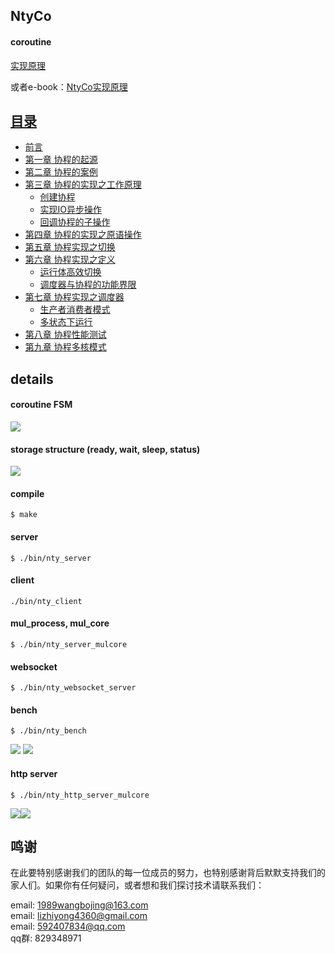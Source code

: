## NtyCo

#### coroutine
[实现原理](https://github.com/wangbojing/NtyCo/wiki/NtyCo%E7%9A%84%E5%AE%9E%E7%8E%B0)
  
或者e-book：[NtyCo实现原理](http://ntycobook.ntytcp.com/)

## [目录](http://ntycobook.ntytcp.com/index.html)
* [前言](http://ntycobook.ntytcp.com/charpter0/index.html)
* [第一章 协程的起源](http://ntycobook.ntytcp.com/chapter1/1_0.html)
* [第二章 协程的案例](http://ntycobook.ntytcp.com/index.html)
* [第三章 协程的实现之工作原理](http://ntycobook.ntytcp.com/index.html)
    * [创建协程](http://ntycobook.ntytcp.com/index.html)
    * [实现IO异步操作](http://ntycobook.ntytcp.com/index.html)
    * [回调协程的子操作](http://ntycobook.ntytcp.com/index.html)
* [第四章 协程的实现之原语操作](http://ntycobook.ntytcp.com/index.html)
* [第五章 协程实现之切换](http://ntycobook.ntytcp.com/index.html)
* [第六章 协程实现之定义](http://ntycobook.ntytcp.com/index.html)
    * [运行体高效切换](http://ntycobook.ntytcp.com/index.html)
    * [调度器与协程的功能界限](http://ntycobook.ntytcp.com/index.html)
* [第七章 协程实现之调度器](http://ntycobook.ntytcp.com/index.html)
    * [生产者消费者模式](http://ntycobook.ntytcp.com/index.html)
    * [多状态下运行](http://ntycobook.ntytcp.com/index.html)
* [第八章 协程性能测试](http://ntycobook.ntytcp.com/index.html)
* [第九章 协程多核模式](http://ntycobook.ntytcp.com/index.html)

## details
#### coroutine FSM
![](http://bojing.wang/wp-content/uploads/2018/08/status_machine.png)

#### storage structure (ready, wait, sleep, status)
![](http://bojing.wang/wp-content/uploads/2018/08/6.1.png)


#### compile

```
$ make
```


#### server 
```
$ ./bin/nty_server
```
#### client
```
./bin/nty_client
```

#### mul_process, mul_core
```
$ ./bin/nty_server_mulcore
```
#### websocket
```
$ ./bin/nty_websocket_server
```

#### bench
```
$ ./bin/nty_bench
```
![](http://bojing.wang/wp-content/uploads/2018/08/nty_bench_ntyco.png)
![](http://bojing.wang/wp-content/uploads/2018/08/nty_bench_nginx.png)


#### http server
```
$ ./bin/nty_http_server_mulcore
```

![](http://bojing.wang/wp-content/uploads/2018/08/ntyco_ab.png)![](http://bojing.wang/wp-content/uploads/2018/08/nginx_ab.png)

##  鸣谢
在此要特别感谢我们的团队的每一位成员的努力，也特别感谢背后默默支持我们的家人们。如果你有任何疑问，或者想和我们探讨技术请联系我们：

email: 1989wangbojing@163.com  
email: lizhiyong4360@gmail.com  
email: 592407834@qq.com  
qq群: 829348971